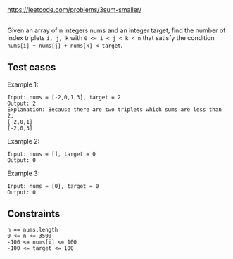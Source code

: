 
##

https://leetcode.com/problems/3sum-smaller/

##

Given an array of n integers nums and an integer target, find the number of index triplets `i, j, k` with `0 <= i < j < k < n` that satisfy the condition `nums[i] + nums[j] + nums[k] < target`.

 
## Test cases

Example 1:
```
Input: nums = [-2,0,1,3], target = 2
Output: 2
Explanation: Because there are two triplets which sums are less than 2:
[-2,0,1]
[-2,0,3]
```
Example 2:
```
Input: nums = [], target = 0
Output: 0
```
Example 3:
```
Input: nums = [0], target = 0
Output: 0
```

## Constraints

```
n == nums.length
0 <= n <= 3500
-100 <= nums[i] <= 100
-100 <= target <= 100
```
